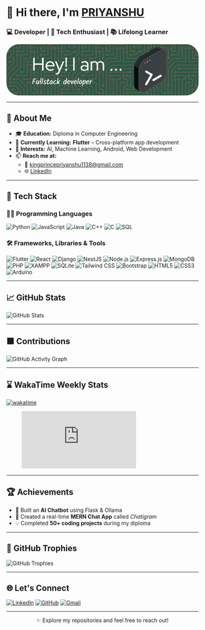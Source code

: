 # 👋 Hi there, I'm [PRIYANSHU](https://github.com/King-Priyanshu)

### 💻 Developer | 🚀 Tech Enthusiast | 📚 Lifelong Learner

![Profile Banner](github-header-image.png)

---

## 🚀 About Me

- 🎓 **Education:** Diploma in Computer Engineering  
- 📱 **Currently Learning:** **Flutter** – Cross-platform app development  
- 🎯 **Interests:** AI, Machine Learning, Android, Web Development  
- 📫 **Reach me at:**  
  - 📧 [kingprincepriyanshu1138@gmail.com](mailto:kingprincepriyanshu1138@gmail.com)  
  - 🌐 [LinkedIn](https://www.linkedin.com/in/priyanshu-7581932a8/)

---

## 🧠 Tech Stack

### 👨‍💻 Programming Languages
![Python](https://img.shields.io/badge/Python-3776AB?style=for-the-badge&logo=python&logoColor=white)
![JavaScript](https://img.shields.io/badge/JavaScript-F7DF1E?style=for-the-badge&logo=javascript&logoColor=black)
![Java](https://img.shields.io/badge/Java-007396?style=for-the-badge&logo=java&logoColor=white)
![C++](https://img.shields.io/badge/C++-00599C?style=for-the-badge&logo=cplusplus&logoColor=white)
![C](https://img.shields.io/badge/C-00599C?style=for-the-badge&logo=c&logoColor=white)
![SQL](https://img.shields.io/badge/SQL-4479A1?style=for-the-badge&logo=postgresql&logoColor=white)

### 🛠 Frameworks, Libraries & Tools
![Flutter](https://img.shields.io/badge/Flutter-02569B?style=for-the-badge&logo=flutter&logoColor=white)
![React](https://img.shields.io/badge/React-61DAFB?style=for-the-badge&logo=react&logoColor=black)
![Django](https://img.shields.io/badge/Django-092E20?style=for-the-badge&logo=django&logoColor=white)
![NestJS](https://img.shields.io/badge/NestJS-E0234E?style=for-the-badge&logo=nestjs&logoColor=white)
![Node.js](https://img.shields.io/badge/Node.js-339933?style=for-the-badge&logo=nodedotjs&logoColor=white)
![Express.js](https://img.shields.io/badge/Express.js-000000?style=for-the-badge&logo=express&logoColor=white)
![MongoDB](https://img.shields.io/badge/MongoDB-47A248?style=for-the-badge&logo=mongodb&logoColor=white)
![PHP](https://img.shields.io/badge/PHP-777BB4?style=for-the-badge&logo=php&logoColor=white)
![XAMPP](https://img.shields.io/badge/XAMPP-FB7A24?style=for-the-badge&logo=xampp&logoColor=white)
![SQLite](https://img.shields.io/badge/SQLite-003B57?style=for-the-badge&logo=sqlite&logoColor=white)
![Tailwind CSS](https://img.shields.io/badge/TailwindCSS-06B6D4?style=for-the-badge&logo=tailwindcss&logoColor=white)
![Bootstrap](https://img.shields.io/badge/Bootstrap-563D7C?style=for-the-badge&logo=bootstrap&logoColor=white)
![HTML5](https://img.shields.io/badge/HTML5-E34F26?style=for-the-badge&logo=html5&logoColor=white)
![CSS3](https://img.shields.io/badge/CSS3-1572B6?style=for-the-badge&logo=css3&logoColor=white)
![Arduino](https://img.shields.io/badge/Arduino-00979D?style=for-the-badge&logo=arduino&logoColor=white)

---

## 📈 GitHub Stats

![GitHub Stats](https://github-readme-stats.vercel.app/api?username=King-Priyanshu&show_icons=true&theme=radical)

---

## 🟩 Contributions

![GitHub Activity Graph](https://github-readme-activity-graph.vercel.app/graph?username=King-Priyanshu&bg_color=1d1d1d&color=ffffff&line=00e5ff&point=ffffff&area=true&hide_border=true)

---

## ⌛ WakaTime Weekly Stats

[![wakatime](https://wakatime.com/badge/user/17f1ac7b-7a15-4110-8452-2a100b3c7374.svg)](https://wakatime.com/@17f1ac7b-7a15-4110-8452-2a100b3c7374)

<figure><embed src="https://wakatime.com/share/@17f1ac7b-7a15-4110-8452-2a100b3c7374/c002eada-474f-4ab9-9246-453035a2dd6a.svg"></embed></figure>

---

## 🏆 Achievements

- 🧠 Built an **AI Chatbot** using Flask & Ollama  
- 💬 Created a real-time **MERN Chat App** called *Chatigram*  
- 💡 Completed **50+ coding projects** during my diploma  

---

## 🏅 GitHub Trophies

![GitHub Trophies](https://github-profile-trophy.vercel.app/?username=King-Priyanshu&theme=juicyfresh&no-frame=true&no-bg=true)

---

## 🌐 Let's Connect

[![LinkedIn](https://img.shields.io/badge/LinkedIn-0077B5?style=for-the-badge&logo=linkedin&logoColor=white)](https://www.linkedin.com/in/priyanshu-7581932a8/)
[![GitHub](https://img.shields.io/badge/GitHub-181717?style=for-the-badge&logo=github&logoColor=white)](https://github.com/King-Priyanshu)
[![Gmail](https://img.shields.io/badge/Gmail-D14836?style=for-the-badge&logo=gmail&logoColor=white)](mailto:kingprincepriyanshu1138@gmail.com)

---

<p align="center">✨ Explore my repositories and feel free to reach out!</p>
